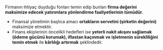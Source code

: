 Firmanın ihtiyaç duyduğu fonları temin edip bunları **firma değerini maksimize edecek yatırımlara yönlendirme faaliyetlerinin tümüdür.**
- Finansal yönetimin başlıca amacı **ortakların servetini (şirketin değerini)** maksimize etmektir.
- Finans ekiplerinin öncelikli hedefleri ise **yeterli nakit akışını sağlamak (ödeme gücünü korumak), iflastan kaçınmak ve işletmenin sürekliliğini temin etmek** ile **kârlılığı artırmak** şeklindedir.